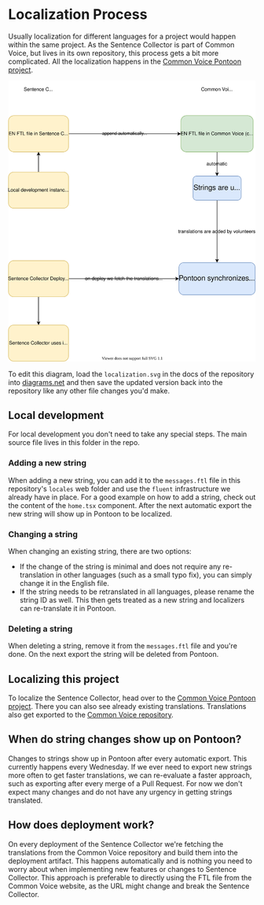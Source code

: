 # Localization Process

Usually localization for different languages for a project would happen within the same project. As the Sentence Collector is part of Common Voice, but lives in its own repository, this process gets a bit more complicated. All the localization happens in the [Common Voice Pontoon project](https://pontoon.mozilla.org/projects/common-voice/).

![Diagram](localization.svg)

To edit this diagram, load the `localization.svg` in the docs of the repository into [diagrams.net](https://app.diagrams.net/) and then save the updated version back into the repository like any other file changes you'd make.

## Local development

For local development you don't need to take any special steps. The main source file lives in this folder in the repo.

### Adding a new string

When adding a new string, you can add it to the `messages.ftl` file in this repository's `locales` web folder and use the `fluent` infrastructure we already have in place. For a good example on how to add a string, check out the content of the `home.tsx` component. After the next automatic export the new string will show up in Pontoon to be localized.

### Changing a string

When changing an existing string, there are two options:

- If the change of the string is minimal and does not require any re-translation in other languages (such as a small typo fix), you can simply change it in the English file.
- If the string needs to be retranslated in all languages, please rename the string ID as well. This then gets treated as a new string and localizers can re-translate it in Pontoon.

### Deleting a string

When deleting a string, remove it from the `messages.ftl` file and you're done. On the next export the string will be deleted from Pontoon.

## Localizing this project

To localize the Sentence Collector, head over to the [Common Voice Pontoon project](https://pontoon.mozilla.org/projects/common-voice/). There you can also see already existing translations. Translations also get exported to the [Common Voice repository](https://github.com/common-voice/common-voice/tree/main/web/locales).

## When do string changes show up on Pontoon?

Changes to strings show up in Pontoon after every automatic export. This currently happens every Wednesday. If we ever need to export new strings more often to get faster translations, we can re-evaluate a faster approach, such as exporting after every merge of a Pull Request. For now we don't expect many changes and do not have any urgency in getting strings translated.

## How does deployment work?

On every deployment of the Sentence Collector we're fetching the translations from the Common Voice repository and build them into the deployment artifact. This happens automatically and is nothing you need to worry about when implementing new features or changes to Sentence Collector. This approach is preferable to directly using the FTL file from the Common Voice website, as the URL might change and break the Sentence Collector.
